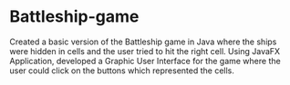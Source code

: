 # Battleship-game
Created a basic version of the Battleship game in Java where the ships were hidden in cells and the user tried to hit the right cell.
Using JavaFX Application, developed a Graphic User Interface for the game where the user could click on the buttons which represented the cells.
